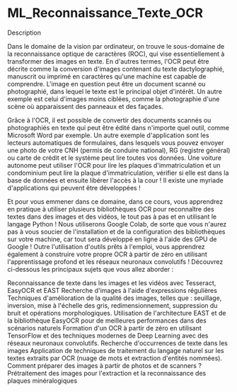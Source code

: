 # ML_Reconnaissance_Texte_OCR

Description

Dans le domaine de la vision par ordinateur, on trouve le sous-domaine de la reconnaissance optique de caractères (ROC), qui vise essentiellement à transformer des images en texte. En d'autres termes, l'OCR peut être décrite comme la conversion d'images contenant du texte dactylographié, manuscrit ou imprimé en caractères qu'une machine est capable de comprendre. L'image en question peut être un document scanné ou photographié, dans lequel le texte est le principal objet d'intérêt. Un autre exemple est celui d'images moins ciblées, comme la photographie d'une scène où apparaissent des panneaux et des façades.

Grâce à l'OCR, il est possible de convertir des documents scannés ou photographiés en texte qui peut être édité dans n'importe quel outil, comme Microsoft Word par exemple. Un autre exemple d'application sont les lecteurs automatiques de formulaires, dans lesquels vous pouvez envoyer une photo de votre CNH (permis de conduire national), RG (registre général) ou carte de crédit et le système peut lire toutes vos données. Une voiture autonome peut utiliser l'OCR pour lire les plaques d'immatriculation et un condominium peut lire la plaque d'immatriculation, vérifier si elle est dans la base de données et ensuite libérer l'accès à la cour ! Il existe une myriade d'applications qui peuvent être développées !

Et pour vous emmener dans ce domaine, dans ce cours, vous apprendrez en pratique à utiliser plusieurs bibliothèques OCR pour reconnaître des textes dans des images et des vidéos, le tout pas à pas et en utilisant le langage Python ! Nous utiliserons Google Colab, de sorte que vous n'aurez pas à vous soucier de l'installation et de la configuration des bibliothèques sur votre machine, car tout sera développé en ligne à l'aide des GPU de Google ! Outre l'utilisation d'outils prêts à l'emploi, vous apprendrez également à construire votre propre OCR à partir de zéro en utilisant l'apprentissage profond et les réseaux neuronaux convolutifs ! Découvrez ci-dessous les principaux sujets que vous allez aborder :

Reconnaissance de texte dans les images et les vidéos avec Tesseract, EasyOCR et EAST
Recherche d'images à l'aide d'expressions régulières
Techniques d'amélioration de la qualité des images, telles que : seuillage, inversion, mise à l'échelle des gris, redimensionnement, suppression du bruit et opérations morphologiques.
Utilisation de l'architecture EAST et de la bibliothèque EasyOCR pour de meilleures performances dans des scénarios naturels
Formation d'un OCR à partir de zéro en utilisant TensorFlow et des techniques modernes de Deep Learning avec des réseaux neuronaux convolutifs.
Recherche d'occurrences de texte dans les images
Application de techniques de traitement du langage naturel sur les textes extraits par OCR (nuage de mots et extraction d'entités nommées).
Comment préparer des images à partir de photos et de scanners ?
Prétraitement des images pour l'extraction et la reconnaissance des plaques minéralogiques
